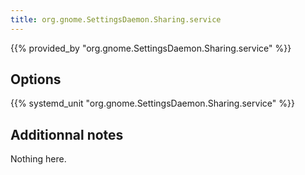 ```yaml
---
title: org.gnome.SettingsDaemon.Sharing.service
---
```


{{% provided_by "org.gnome.SettingsDaemon.Sharing.service" %}}

## Options

{{% systemd_unit "org.gnome.SettingsDaemon.Sharing.service" %}}

## Additionnal notes

Nothing here.